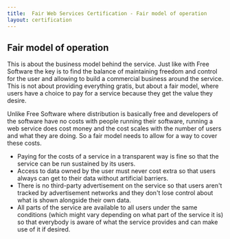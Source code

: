 ```yaml
---
title:  Fair Web Services Certification - Fair model of operation
layout: certification
---
```

## Fair model of operation

This is about the business model behind the service. Just like with Free Software the key is to find the balance of maintaining freedom and control for the user and allowing to build a commercial business around the service. This is not about providing everything gratis, but about a fair model, where users have a choice to pay for a service because they get the value they desire.

Unlike Free Software where distribution is basically free and developers of the software have no costs with people running their software, running a web service does cost money and the cost scales with the number of users and what they are doing. So a fair model needs to allow for a way to cover these costs.

* Paying for the costs of a service in a transparent way is fine so that the service can be run sustained by its users.
* Access to data owned by the user must never cost extra so that users always can get to their data without artificial barriers.
* There is no third-party advertisement on the service so that users aren't tracked by advertisement networks and they don't lose control about what is shown alongside their own data.
* All parts of the service are available to all users under the same conditions (which might vary depending on what part of the service it is) so that everybody is aware of what the service provides and can make use of it if desired.
